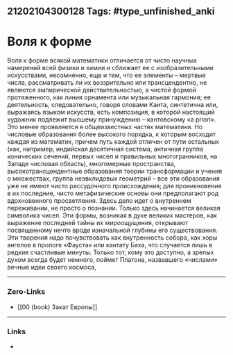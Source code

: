 21202104300128
Tags: #type_unfinished_anki 
---
# Воля к форме

Воля к форме всякой математики отличается от чисто научных намерений всей физики и химии и сближает ее с изобразительными искусствами, несомненно, еще и тем, что ее элементы – мертвые числа, рассматривать ли их воззрительно или трансцендентно, не являются эмпирической действительностью, а чистой формой протяженного, как линия орнамента или музыкальная гармония; ее деятельность, следовательно, говоря словами Канта, синтетична или, выражаясь языком искусств, есть композиция, в которой настоящий художник подлежит высшему принуждению – кантовскому «a priori». Это менее проявляется я общеизвестных частях математики. Но числовые образования более высокого порядка, к которым восходит каждая из математик, причем путь каждой отличен от пути остальных (как, например, индийская десятичная система, античная группа конических сечений, первых чисел и правильных многогранников, на Западе числовая область), многомерные пространства, высокотрансцендентные образования теории трансформации и учения о множествах, группа неэвклидовых геометрий – все эти образования уже не имеют чисто рассудочного происхождения; для проникновения в их последние, чисто метафизические основы они предполагают род вдохновенного просветления. Здесь дело идет о внутреннем переживании, не просто о познании. Только здесь начинается великая символика чисел. Эти формы, возникая в духе великих мастеров, как выражение последней тайны их мироощущения, открывают посвященному нечто вроде изначальной глубины его существования. Эти творения надо почувствовать как внутренность собора, как хоры ангелов в прологе «Фауста» или кантату Баха, что случается лишь в редкие счастливые минуты. Только тот, кому это доступно, а зрелых духом всегда будет немного, поймет Платона, назвавшего «числами» вечные идеи своего космоса,

---
### Zero-Links
- [[00 (book) Закат Европы]]
---
### Links
-